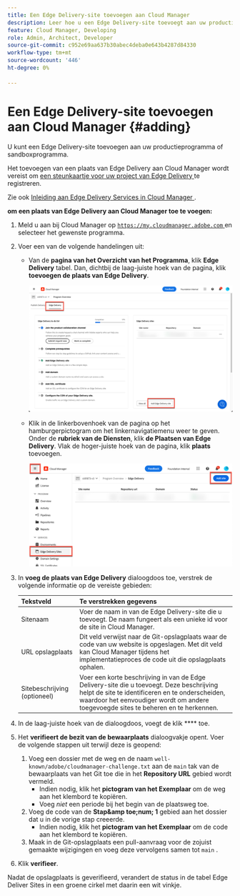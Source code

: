 ```yaml
---
title: Een Edge Delivery-site toevoegen aan Cloud Manager
description: Leer hoe u een Edge Delivery-site toevoegt aan uw productieprogramma of sandboxprogramma.
feature: Cloud Manager, Developing
role: Admin, Architect, Developer
source-git-commit: c952e69aa637b30abec4deba0e643b4287d84330
workflow-type: tm+mt
source-wordcount: '446'
ht-degree: 0%

---
```



# Een Edge Delivery-site toevoegen aan Cloud Manager {#adding}

U kunt een Edge Delivery-site toevoegen aan uw productieprogramma of sandboxprogramma.

Het toevoegen van een plaats van Edge Delivery aan Cloud Manager wordt vereist om [ een steunkaartje voor uw project van Edge Delivery ](/help/edge/overview.md##support-ticket) te registreren.

Zie ook [ Inleiding aan Edge Delivery Services in Cloud Manager ](/help/implementing/cloud-manager/edge-delivery/introduction-to-edge-delivery-services.md).

**om een plaats van Edge Delivery aan Cloud Manager toe te voegen:**

1. Meld u aan bij Cloud Manager op [`https://my.cloudmanager.adobe.com` ](https://my.cloudmanager.adobe.com/) en selecteer het gewenste programma.
1. Voer een van de volgende handelingen uit:

   * Van de **pagina van het Overzicht van het Programma**, klik **Edge Delivery** tabel. Dan, dichtbij de laag-juiste hoek van de pagina, klik **toevoegen de plaats van Edge Delivery**.

     ![ voeg de plaats van Edge Delivery van het lusje van Edge Delivery toe ](/help/implementing/cloud-manager/assets/cm-eds-add1.png)

   * Klik in de linkerbovenhoek van de pagina op het hamburgerpictogram om het linkernavigatiemenu weer te geven. Onder de **rubriek van de Diensten**, klik **de Plaatsen van Edge Delivery**. Vlak de hoger-juiste hoek van de pagina, klik **plaats** toevoegen.

     ![ voeg de plaats van Edge Delivery van de knoop van Plaatsen van Edge Delivery toe ](/help/implementing/cloud-manager/assets/cm-eds-add2.png)

1. In **voeg de plaats van Edge Delivery** dialoogdoos toe, verstrek de volgende informatie op de vereiste gebieden:

   | Tekstveld | Te verstrekken gegevens |
   | --- | --- |
   | Sitenaam | Voer de naam in van de Edge Delivery-site die u toevoegt. De naam fungeert als een unieke id voor de site in Cloud Manager. |
   | URL opslagplaats | Dit veld verwijst naar de Git-opslagplaats waar de code van uw website is opgeslagen. Met dit veld kan Cloud Manager tijdens het implementatieproces de code uit die opslagplaats ophalen. |
   | Sitebeschrijving (optioneel) | Voer een korte beschrijving in van de Edge Delivery-site die u toevoegt. Deze beschrijving helpt de site te identificeren en te onderscheiden, waardoor het eenvoudiger wordt om andere toegevoegde sites te beheren en te herkennen. |

1. In de laag-juiste hoek van de dialoogdoos, voegt de klik **** toe.

1. Het **verifieert de bezit van de bewaarplaats** dialoogvakje opent. Voer de volgende stappen uit terwijl deze is geopend:

   1. Voeg een dossier met de weg en de naam `well-known/adobe/cloudmanager-challenge.txt` aan de `main` tak van de bewaarplaats van het Git toe die in het **Repository URL** gebied wordt vermeld.
      * Indien nodig, klik het **pictogram van het Exemplaar** om de weg aan het klembord te kopiëren.
      * Voeg *niet* een periode bij het begin van de plaatsweg toe.
   1. Voeg de code van de **Stap&amp;amp toe;num; 1** gebied aan het dossier dat u in de vorige stap creeerde.
      * Indien nodig, klik het **pictogram van het Exemplaar** om de code aan het klembord te kopiëren.
   1. Maak in de Git-opslagplaats een pull-aanvraag voor de zojuist gemaakte wijzigingen en voeg deze vervolgens samen tot `main` .

1. Klik **verifieer**.

Nadat de opslagplaats is geverifieerd, verandert de status in de tabel Edge Deliver Sites in een groene cirkel met daarin een wit vinkje.
